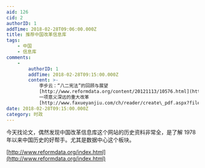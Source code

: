 ```yaml
---
aid: 126
cid: 2
authorID: 1
addTime: 2018-02-28T09:06:00.000Z
title: 推荐中国改革信息库
tags:
    - 中国
    - 信息库
comments:
    -
        authorID: 1
        addTime: 2018-02-28T09:15:00.000Z
        content: >-
            李步云：“八二宪法”的回顾与展望
            [http://www.reformdata.org/content/20121113/10576.html](http://www.reformdata.org/content/20121113/10576.html)
            一项意义深远的重大改革
            [http://www.faxueyanjiu.com/ch/reader/create\_pdf.aspx?file\_no=19820403&year\_id=1982&quarter\_id=4&falg=1](http://www.faxueyanjiu.com/ch/reader/create_pdf.aspx?falg=1&file_no=19820403&quarter_id=4&year_id=1982)
date: 2018-02-28T09:15:00.000Z
category: 时政
---
```


今天找论文，偶然发现中国改革信息库这个网站的历史资料非常全，是了解 1978 年以来中国历史的好帮手。尤其是数据中心这个板块。

[http://www.reformdata.org/index.html](http://www.reformdata.org/index.html)
